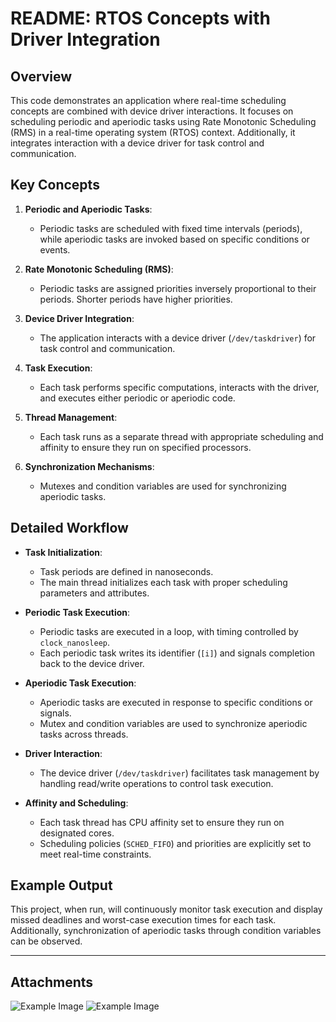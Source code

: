 # README: RTOS Concepts with Driver Integration

## Overview

This code demonstrates an application where real-time scheduling concepts are combined with device driver interactions. It focuses on scheduling periodic and aperiodic tasks using Rate Monotonic Scheduling (RMS) in a real-time operating system (RTOS) context. Additionally, it integrates interaction with a device driver for task control and communication.

## Key Concepts

1. **Periodic and Aperiodic Tasks**: 
   - Periodic tasks are scheduled with fixed time intervals (periods), while aperiodic tasks are invoked based on specific conditions or events.
   
2. **Rate Monotonic Scheduling (RMS)**:
   - Periodic tasks are assigned priorities inversely proportional to their periods. Shorter periods have higher priorities.

3. **Device Driver Integration**:
   - The application interacts with a device driver (`/dev/taskdriver`) for task control and communication.

4. **Task Execution**:
   - Each task performs specific computations, interacts with the driver, and executes either periodic or aperiodic code.

5. **Thread Management**:
   - Each task runs as a separate thread with appropriate scheduling and affinity to ensure they run on specified processors.

6. **Synchronization Mechanisms**:
   - Mutexes and condition variables are used for synchronizing aperiodic tasks.

## Detailed Workflow

- **Task Initialization**:
  - Task periods are defined in nanoseconds.
  - The main thread initializes each task with proper scheduling parameters and attributes.

- **Periodic Task Execution**:
  - Periodic tasks are executed in a loop, with timing controlled by `clock_nanosleep`.
  - Each periodic task writes its identifier (`[i]`) and signals completion back to the device driver.

- **Aperiodic Task Execution**:
  - Aperiodic tasks are executed in response to specific conditions or signals. 
  - Mutex and condition variables are used to synchronize aperiodic tasks across threads.

- **Driver Interaction**:
  - The device driver (`/dev/taskdriver`) facilitates task management by handling read/write operations to control task execution.

- **Affinity and Scheduling**:
  - Each task thread has CPU affinity set to ensure they run on designated cores.
  - Scheduling policies (`SCHED_FIFO`) and priorities are explicitly set to meet real-time constraints.

## Example Output

This project, when run, will continuously monitor task execution and display missed deadlines and worst-case execution times for each task. Additionally, synchronization of aperiodic tasks through condition variables can be observed.

---

## Attachments

![Example Image](output1.jpg)
![Example Image](output2.jpg)


